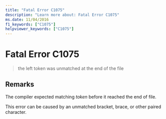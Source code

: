 ```yaml
---
title: "Fatal Error C1075"
description: "Learn more about: Fatal Error C1075"
ms.date: 11/04/2016
f1_keywords: ["C1075"]
helpviewer_keywords: ["C1075"]
---
```

# Fatal Error C1075

> the left token was unmatched at the end of the file

## Remarks

The compiler expected matching *token* before it reached the end of file.

This error can be caused by an unmatched bracket, brace, or other paired character.
